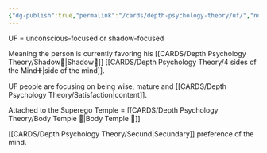 ```yaml
---
{"dg-publish":true,"permalink":"/cards/depth-psychology-theory/uf/","noteIcon":"1","created":"2023-01-12T14:00:14.796+01:00","updated":"2023-06-08T17:26:56.850+02:00"}
---
```



UF = unconscious-focused or shadow-focused

Meaning the person is currently favoring his [[CARDS/Depth Psychology Theory/Shadow👥\|Shadow👥]] [[CARDS/Depth Psychology Theory/4 sides of the Mind➕\|side of the mind]]. 

UF people are focusing on being wise, mature and [[CARDS/Depth Psychology Theory/Satisfaction\|content]]. 

Attached to the Superego Temple = [[CARDS/Depth Psychology Theory/Body Temple 🌳\|Body Temple 🌳]]

[[CARDS/Depth Psychology Theory/Secund\|Secundary]] preference of the mind. 
